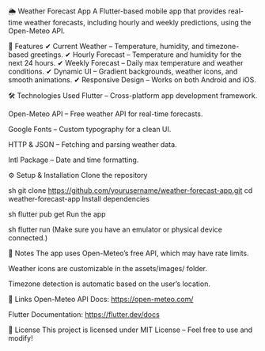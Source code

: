 🌦️ Weather Forecast App
A Flutter-based mobile app that provides real-time weather forecasts, including hourly and weekly predictions, using the Open-Meteo API.

📱 Features
✔ Current Weather – Temperature, humidity, and timezone-based greetings.
✔ Hourly Forecast – Temperature and humidity for the next 24 hours.
✔ Weekly Forecast – Daily max temperature and weather conditions.
✔ Dynamic UI – Gradient backgrounds, weather icons, and smooth animations.
✔ Responsive Design – Works on both Android and iOS.

🛠️ Technologies Used
Flutter – Cross-platform app development framework.

Open-Meteo API – Free weather API for real-time forecasts.

Google Fonts – Custom typography for a clean UI.

HTTP & JSON – Fetching and parsing weather data.

Intl Package – Date and time formatting.

⚙️ Setup & Installation
Clone the repository

sh
git clone https://github.com/yourusername/weather-forecast-app.git
cd weather-forecast-app
Install dependencies

sh
flutter pub get
Run the app

sh
flutter run
(Make sure you have an emulator or physical device connected.)

📌 Notes
The app uses Open-Meteo’s free API, which may have rate limits.

Weather icons are customizable in the assets/images/ folder.

Timezone detection is automatic based on the user’s location.

🔗 Links
Open-Meteo API Docs: https://open-meteo.com/

Flutter Documentation: https://flutter.dev/docs

📜 License
This project is licensed under MIT License – Feel free to use and modify!
